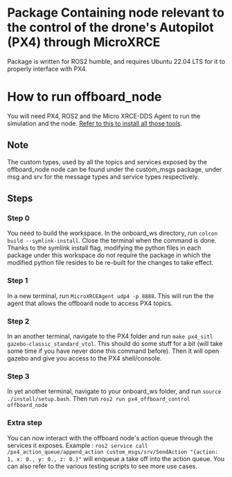 # Package Containing node relevant to the control of the drone's Autopilot (PX4) through MicroXRCE
Package is written for ROS2 humble, and requires Ubuntu 22.04 LTS for it to properly interface with PX4.
# How to run offboard_node
You will need PX4, ROS2 and the Micro XRCE-DDS Agent to run the simulation and the node. 
[Refer to this to install all those tools](https://docs.px4.io/main/en/ros/ros2_comm.html).
## Note
The custom types, used by all the topics and services exposed by the offboard_node node can be found under the custom_msgs package, under msg and srv for the message types and service types respectively. 
## Steps
### Step 0 
You need to build the workspace. In the onboard_ws directory, run ```colcon build --symlink-install```. Close the terminal when the command is done. Thanks to the symlink install flag, modifying the python files in each package under this workspace do not require the package in which the modified python file resides to be re-built for the changes to take effect.
### Step 1
In a new terminal, run ```MicroXRCEAgent udp4 -p 8888```. This will run the the agent that allows the offboard node to access PX4 topics.
### Step 2 
In an another terminal, navigate to the PX4 folder and run ```make px4_sitl gazebo-classic_standard_vtol```. This should do some stuff for a bit (will take some time if you have never done this command before). Then it will open gazebo and give you access to the PX4 shell/console.
### Step 3
In yet another terminal, navigate to your onboard_ws folder, and run ```source ./install/setup.bash```. Then run ```ros2 run px4_offboard_control offboard_node```
### Extra step
You can now interact with the offboard node's action queue through the services it exposes. Example : ```ros2 service call /px4_action_queue/append_action custom_msgs/srv/SendAction "{action: 1, x: 0., y: 0., z: 0.}"``` will enqueue a take off into the action queue. You can also refer to the various testing scripts to see more use cases.
